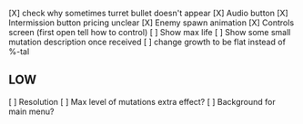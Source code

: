[X] check why sometimes turret bullet doesn't appear
[X] Audio button
[X] Intermission button pricing unclear
[X] Enemy spawn animation
[X] Controls screen (first open tell how to control)
[ ] Show max life
[ ] Show some small mutation description once received
[ ] change growth to be flat instead of %-tal

## LOW
[ ] Resolution
[ ] Max level of mutations extra effect?
[ ] Background for main menu?
